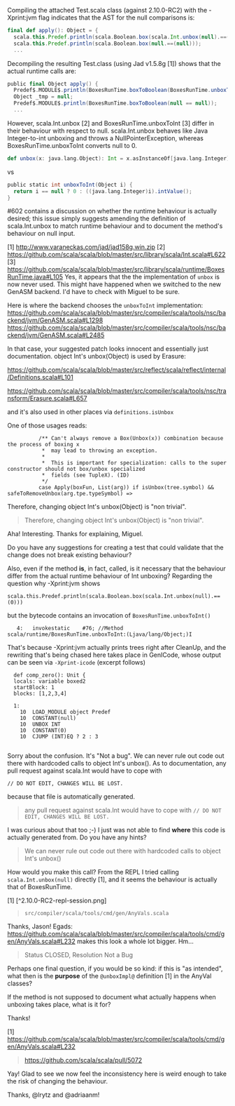 Compiling the attached Test.scala class (against 2.10.0-RC2) with the -Xprint:jvm flag indicates that the AST for the null comparisons is:

```scala
final def apply(): Object = {
  scala.this.Predef.println(scala.Boolean.box(scala.Int.unbox(null).==(0)));
  scala.this.Predef.println(scala.Boolean.box(null.==(null)));
  ...
```

Decompiling the resulting Test.class (using Jad v1.5.8g [1]) shows that the actual runtime calls are:

```scala
public final Object apply() {
  Predef$.MODULE$.println(BoxesRunTime.boxToBoolean(BoxesRunTime.unboxToInt(null) == 0));
  Object _tmp = null;
  Predef$.MODULE$.println(BoxesRunTime.boxToBoolean(null == null));
  ...
```

However, scala.Int.unbox [2] and BoxesRunTime.unboxToInt [3] differ in their behaviour with respect to null. scala.Int.unbox behaves like Java Integer-to-int unboxing and throws a NullPointerException, whereas BoxesRunTime.unboxToInt converts null to 0.

```scala
def unbox(x: java.lang.Object): Int = x.asInstanceOf[java.lang.Integer].intValue()
```

vs

```scala
public static int unboxToInt(Object i) {
  return i == null ? 0 : ((java.lang.Integer)i).intValue();
}
```

#602 contains a discussion on whether the runtime behaviour is actually desired; this issue simply suggests amending the definition of scala.Int.unbox to match runtime behaviour and to document the method's behaviour on null input.

[1] http://www.varaneckas.com/jad/jad158g.win.zip
[2] https://github.com/scala/scala/blob/master/src/library/scala/Int.scala#L622
[3] https://github.com/scala/scala/blob/master/src/library/scala/runtime/BoxesRunTime.java#L105
Yes, it appears that the the implementation of `unbox` is now never used. This might have happened when we switched to the new GenASM backend. I'd have to check with Miguel to be sure.

Here is where the backend chooses the `unboxToInt` implementation:
https://github.com/scala/scala/blob/master/src/compiler/scala/tools/nsc/backend/jvm/GenASM.scala#L1298
https://github.com/scala/scala/blob/master/src/compiler/scala/tools/nsc/backend/jvm/GenASM.scala#L2485

In that case, your suggested patch looks innocent and essentially just documentation.
object Int's unbox(Object) is used by Erasure:

  https://github.com/scala/scala/blob/master/src/reflect/scala/reflect/internal/Definitions.scala#L101

  https://github.com/scala/scala/blob/master/src/compiler/scala/tools/nsc/transform/Erasure.scala#L657

and it's also used in other places via `definitions.isUnbox`

One of those usages reads:

```
          /** Can't always remove a Box(Unbox(x)) combination because the process of boxing x
           *  may lead to throwing an exception.
           *
           *  This is important for specialization: calls to the super constructor should not box/unbox specialized
           *  fields (see TupleX). (ID)
           */
          case Apply(boxFun, List(arg)) if isUnbox(tree.symbol) && safeToRemoveUnbox(arg.tpe.typeSymbol) =>
```


Therefore, changing object Int's unbox(Object) is "non trivial".

> Therefore, changing object Int's unbox(Object) is "non trivial".

Aha! Interesting. Thanks for explaining, Miguel.

Do you have any suggestions for creating a test that could validate that the change does not break existing behaviour?

Also, even if the method **is**, in fact, called, is it necessary that the behaviour differ from the actual runtime behaviour of Int unboxing?
Regarding the question why -Xprint:jvm shows 

```
scala.this.Predef.println(scala.Boolean.box(scala.Int.unbox(null).==(0)))
```

but the bytecode contains an invocation of `BoxesRunTime.unboxToInt()`

```
   4:	invokestatic	#76; //Method scala/runtime/BoxesRunTime.unboxToInt:(Ljava/lang/Object;)I
```

That's because -Xprint:jvm actually prints trees right after CleanUp, and the rewriting that's being chased here takes place in GenICode, whose output can be seen via `-Xprint-icode` (excerpt follows)

```
  def comp_zero(): Unit {
  locals: variable boxed2
  startBlock: 1
  blocks: [1,2,3,4]
  
  1: 
    10	LOAD_MODULE object Predef
    10	CONSTANT(null)
    10	UNBOX INT
    10	CONSTANT(0)
    10	CJUMP (INT)EQ ? 2 : 3
    
```

Sorry about the confusion. It's "Not a bug".
We can never rule out code out there with hardcoded calls to object Int's unbox(). As to documentation, any pull request against scala.Int would have to cope with

```
// DO NOT EDIT, CHANGES WILL BE LOST.
```

because that file is automatically generated.
> any pull request against scala.Int would have to cope with
> `// DO NOT EDIT, CHANGES WILL BE LOST.`

I was curious about that too ;-) I just was not able to find **where** this code is actually generated from. Do you have any hints?

> We can never rule out code out there with hardcoded calls to object Int's unbox()

How would you make this call? From the REPL I tried calling `scala.Int.unbox(null)` directly [1], and it seems the behaviour is actually that of BoxesRunTime.

[1] [^2.10.0-RC2-repl-session.png]
> `src/compiler/scala/tools/cmd/gen/AnyVals.scala`

Thanks, Jason! Egads: https://github.com/scala/scala/blob/master/src/compiler/scala/tools/cmd/gen/AnyVals.scala#L232 makes this look a whole lot bigger. Hm...
> Status CLOSED, Resolution Not a Bug

Perhaps one final question, if you would be so kind: if this is "as intended", what then is the **purpose** of the `@unboxImpl@` definition [1] in the AnyVal classes? 

If the method is not supposed to document what actually happens when unboxing takes place, what is it for?

Thanks!

[1] https://github.com/scala/scala/blob/master/src/compiler/scala/tools/cmd/gen/AnyVals.scala#L232
> https://github.com/scala/scala/pull/5072

Yay! Glad to see we now feel the inconsistency here is weird enough to take the risk of changing the behaviour.

Thanks, @lrytz and @adriaanm!
